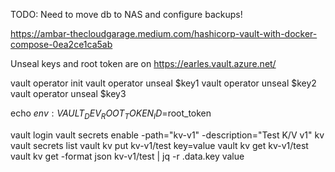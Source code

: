 TODO:
    Need to move db to NAS and configure backups!

https://ambar-thecloudgarage.medium.com/hashicorp-vault-with-docker-compose-0ea2ce1ca5ab

Unseal keys and root token are on https://earles.vault.azure.net/

vault operator init
vault operator unseal $key1
vault operator unseal $key2
vault operator unseal $key3

echo $env:VAULT_DEV_ROOT_TOKEN_ID=$root_token

vault login
vault secrets enable -path="kv-v1" -description="Test K/V v1" kv
vault secrets list
vault kv put kv-v1/test key=value
vault kv get kv-v1/test
vault kv get -format json kv-v1/test | jq -r .data.key
    value

